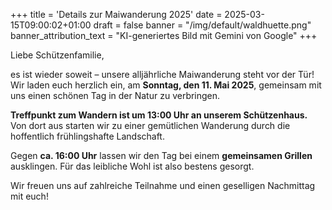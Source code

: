+++
title = 'Details zur Maiwanderung 2025'
date = 2025-03-15T09:00:02+01:00
draft = false
banner = "/img/default/waldhuette.png"
banner_attribution_text = "KI-generiertes Bild mit Gemini von Google"
+++

Liebe Schützenfamilie,

es ist wieder soweit – unsere alljährliche Maiwanderung steht vor der Tür! Wir laden euch herzlich ein, am **Sonntag, den 11. Mai 2025**, gemeinsam mit uns einen schönen Tag in der Natur zu verbringen.

**Treffpunkt zum Wandern ist um 13:00 Uhr an unserem Schützenhaus.** Von dort aus starten wir zu einer gemütlichen Wanderung durch die hoffentlich frühlingshafte Landschaft.

Gegen **ca. 16:00 Uhr** <!--kehren wir zum Schützenhaus zurück, wo--> lassen wir den Tag bei einem **gemeinsamen Grillen** ausklingen<!-- lassen wollen-->. Für das leibliche Wohl ist also bestens gesorgt.

<!--**Wer nicht an der Wanderung teilnehmen kann oder möchte, ist herzlich eingeladen, ab 16:00 Uhr direkt zum Grillen ans Schützenhaus zu kommen.**-->

Wir freuen uns auf zahlreiche Teilnahme und einen geselligen Nachmittag mit euch!
